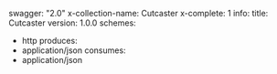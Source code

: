 swagger: "2.0"
x-collection-name: Cutcaster
x-complete: 1
info:
  title: Cutcaster
  version: 1.0.0
schemes:
- http
produces:
- application/json
consumes:
- application/json